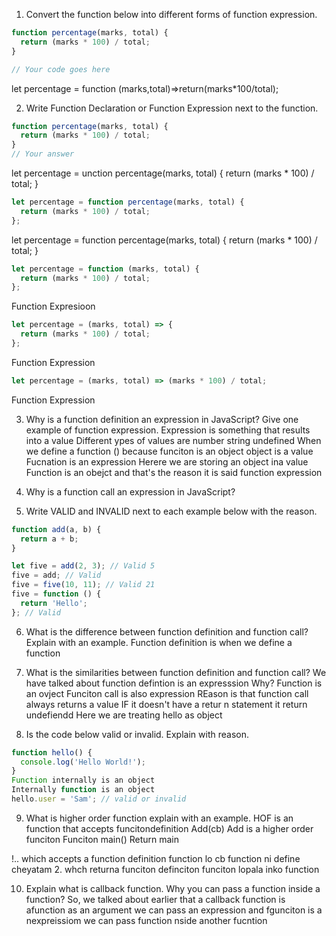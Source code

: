 1. Convert the function below into different forms of function expression.

```js
function percentage(marks, total) {
  return (marks * 100) / total;
}

// Your code goes here
```
let percentage = function (marks,total)=>return(marks*100/total);

2. Write Function Declaration or Function Expression next to the function.

```js
function percentage(marks, total) {
  return (marks * 100) / total;
}
// Your answer
```
let percentage = unction percentage(marks, total) {
  return (marks * 100) / total;
}
```js
let percentage = function percentage(marks, total) {
  return (marks * 100) / total;
};
```
let percentage = function percentage(marks, total) {
  return (marks * 100) / total;
}
```js
let percentage = function (marks, total) {
  return (marks * 100) / total;
};
```
Function Expresioon
```js
let percentage = (marks, total) => {
  return (marks * 100) / total;
};
```
Function Expression
```js
let percentage = (marks, total) => (marks * 100) / total;
```
Function Expression


3. Why is a function definition an expression in JavaScript? Give one example of function expression.
Expression is something that results into a value 
Different ypes of values are number string undefined 
When we define a function ()
because funciton is an object object is a value 
Fucnation is an expression 
Herere we are storing an object ina value
Function is an obejct and that's the reason it is said function expression

4. Why is a function call an expression in JavaScript?

5. Write VALID and INVALID next to each example below with the reason.

```js
function add(a, b) {
  return a + b;
}

let five = add(2, 3); // Valid 5
five = add; // Valid 
five = five(10, 11); // Valid 21
five = function () {
  return 'Hello';
}; // Valid 
```
6. What is the difference between function definition and function call? Explain with an example.
Function definition is when we define a function

7. What is the similarities between function definition and function call?
We have talked about function defintion is an expresssion
Why? Function is an ovject 
Funciton call is also expression
REason is that function call always returns a value
IF it doesn't have a retur n statement it return undefiendd
Here we are treating hello as object 
8. Is the code below valid or invalid. Explain with reason.

```js
function hello() {
  console.log('Hello World!');
}
Function internally is an object 
Internally function is an object 
hello.user = 'Sam'; // valid or invalid
```

9. What is higher order function explain with an example.
HOF is an function that accepts funcitondefinition 
Add(cb)
Add is a higher order funciton
Funciton main()
Return main 
 
!.. which accepts a function definition  function lo cb function ni define cheyatam
2. whch returna funciton definciton funciton lopala inko function

10. Explain what is callback function. Why you can pass a function inside a function?
So, we talked about earlier that a callback function is afunction 
as an argument we can pass an expression and fgunciton is a nexpreissiom 
we can pass function nside another fucntion
